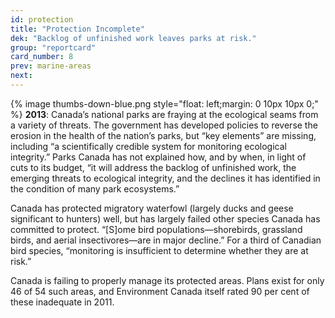 ```yaml
---
id: protection
title: "Protection Incomplete"
dek: "Backlog of unfinished work leaves parks at risk."
group: "reportcard"
card_number: 8
prev: marine-areas
next: 
---
```

{% image thumbs-down-blue.png style="float: left;margin: 0 10px 10px 0;" %}
**2013**: Canada’s national parks are fraying at the ecological seams from a variety of threats. The government has developed policies to reverse the erosion in the health of the nation’s parks, but “key elements” are missing, including “a scientifically credible system for monitoring ecological integrity.” Parks Canada has not explained how, and by when, in light of cuts to its budget, “it will address the backlog of unfinished work, the emerging threats to ecological integrity, and the declines it has identified in the condition of many park ecosystems.”

Canada has protected migratory waterfowl (largely ducks and geese significant to hunters) well, but has largely failed other species Canada has committed to protect. “[S]ome bird populations—shorebirds, grassland birds, and aerial insectivores—are in major decline.” For a third of Canadian bird species, “monitoring is insufficient to determine whether they are at risk.” 

Canada is failing to properly manage its protected areas. Plans exist for only 46 of 54 such areas, and Environment Canada itself rated 90 per cent of these inadequate in 2011.

